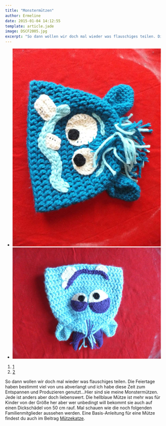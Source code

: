 ```yaml
---
title: "Monstermützen"
author: Ermeline
date: 2015-01-04 14:12:55
template: article.jade
image: DSCF2005.jpg
excerpt: "So dann wollen wir doch mal wieder was flauschiges teilen. Die Feiertage haben bestimmt viel von uns abverlangt und ich habe diese Zeit zum Entspannen und Produzieren genutzt... "
---
```


-   ![DSCF2005](DSCF2005.jpg)
-   ![DSCF2006](DSCF2006.jpg)

1.  [1](#)
2.  [2](#)

So dann wollen wir doch mal wieder was flauschiges teilen. Die Feiertage
haben bestimmt viel von uns abverlangt und ich habe diese Zeit zum
Entspannen und Produzieren genutzt...Hier sind sie meine Monstermützen.
Jede ist anders aber doch liebenswert. Die hellblaue Mütze ist mehr was
für Kinder von der Größe her aber wer unbedingt will bekommt sie auch
auf einen Dickschädel von 50 cm rauf. Mal schauen wie die noch folgenden
Familienmitglieder aussehen werden. Eine Basis-Anleitung für eine Mütze
findest du auch im Beitrag
[Mützekatze](http://flauschiversum.de/2014/05/muetzekatze/).
